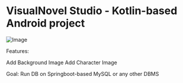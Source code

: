 # VisualNovel Studio - Kotlin-based Android project
![Image](https://github.com/user-attachments/assets/ab5554b9-85a3-408a-8464-6bc7f2db14e8)

Features:

Add Background Image
Add Character Image

Goal:
Run DB on Springboot-based MySQL or any other DBMS 
